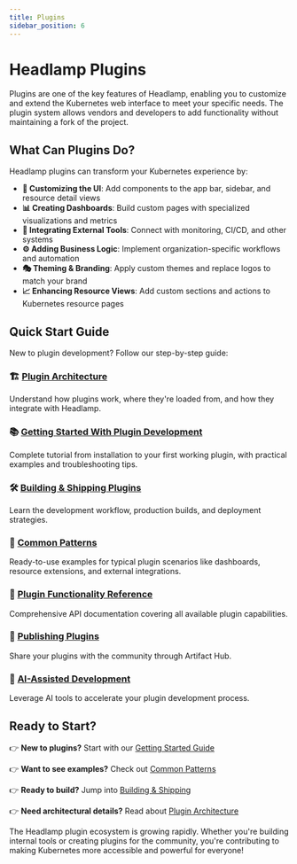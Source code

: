 ```yaml
---
title: Plugins
sidebar_position: 6
---
```


# Headlamp Plugins

Plugins are one of the key features of Headlamp, enabling you to customize and extend the Kubernetes web interface to meet your specific needs. The plugin system allows vendors and developers to add functionality without maintaining a fork of the project.

## What Can Plugins Do?

Headlamp plugins can transform your Kubernetes experience by:

- **🎨 Customizing the UI**: Add components to the app bar, sidebar, and resource detail views
- **📊 Creating Dashboards**: Build custom pages with specialized visualizations and metrics
- **🔗 Integrating External Tools**: Connect with monitoring, CI/CD, and other systems
- **⚙️ Adding Business Logic**: Implement organization-specific workflows and automation
- **🎭 Theming & Branding**: Apply custom themes and replace logos to match your brand
- **📈 Enhancing Resource Views**: Add custom sections and actions to Kubernetes resource pages

## Quick Start Guide

New to plugin development? Follow our step-by-step guide:

### 🏗️ [Plugin Architecture](./architecture.md)
Understand how plugins work, where they're loaded from, and how they integrate with Headlamp.

### 📚 [Getting Started With Plugin Development](./getting-started.md)
Complete tutorial from installation to your first working plugin, with practical examples and troubleshooting tips.

### 🛠️ [Building & Shipping Plugins](./building.md)
Learn the development workflow, production builds, and deployment strategies.

### 📖 [Common Patterns](./common-patterns.md)
Ready-to-use examples for typical plugin scenarios like dashboards, resource extensions, and external integrations.

### 🎯 [Plugin Functionality Reference](./functionality/index.md)
Comprehensive API documentation covering all available plugin capabilities.

### 🚀 [Publishing Plugins](./publishing.md)
Share your plugins with the community through Artifact Hub.

### 🤖 [AI-Assisted Development](./ai-assisted-development.md)
Leverage AI tools to accelerate your plugin development process.


## Ready to Start?

👉 **New to plugins?** Start with our [Getting Started Guide](./getting-started.md)

👉 **Want to see examples?** Check out [Common Patterns](./common-patterns.md)

👉 **Ready to build?** Jump into [Building & Shipping](./building.md)

👉 **Need architectural details?** Read about [Plugin Architecture](./architecture.md)

The Headlamp plugin ecosystem is growing rapidly. Whether you're building internal tools or creating plugins for the community, you're contributing to making Kubernetes more accessible and powerful for everyone!
